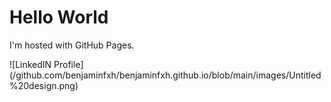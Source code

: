 <!DOCTYPE html>
<html>
<body>
<h1>Hello World</h1>
<p>I'm hosted with GitHub Pages.</p>
![LinkedIN Profile](/github.com/benjaminfxh/benjaminfxh.github.io/blob/main/images/Untitled%20design.png)
</body>
</html>
